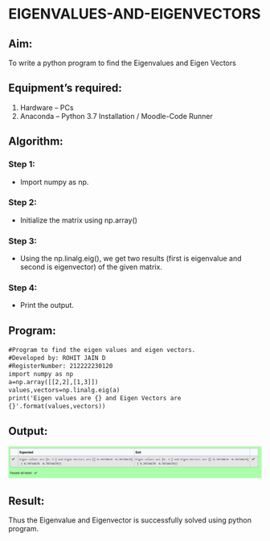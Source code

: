 # EIGENVALUES-AND-EIGENVECTORS
## Aim:
To write a python program to find the Eigenvalues and Eigen Vectors
## Equipment’s required:
1. 	Hardware – PCs
2. 	Anaconda – Python 3.7 Installation / Moodle-Code Runner
## Algorithm:
### Step 1:  
- Import numpy as np.
### Step 2: 
- Initialize the matrix using np.array()
### Step 3: 
- Using the np.linalg.eig(), we get two results (first is eigenvalue and second is eigenvector) of the given matrix.
### Step 4:
- Print the output.

## Program:
```
#Program to find the eigen values and eigen vectors.
#Developed by: ROHIT JAIN D
#RegisterNumber: 212222230120
import numpy as np
a=np.array([[2,2],[1,3]])
values,vectors=np.linalg.eig(a)
print('Eigen values are {} and Eigen Vectors are {}'.format(values,vectors))
```
## Output:
![OUTPUT](./images/output.png)
## Result:
Thus the Eigenvalue and Eigenvector is successfully solved using python program.
